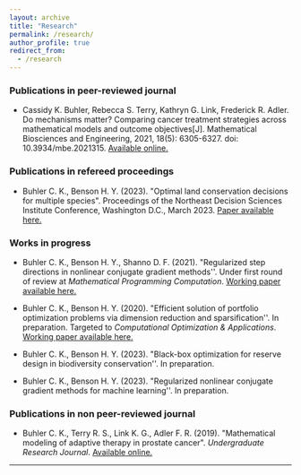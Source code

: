 ```yaml
---
layout: archive
title: "Research"
permalink: /research/
author_profile: true
redirect_from:
  - /research
---
```


### Publications in peer-reviewed journal

- Cassidy K. Buhler, Rebecca S. Terry, Kathryn G. Link, Frederick R. Adler. Do mechanisms matter? Comparing cancer treatment strategies across mathematical models and outcome objectives[J]. Mathematical Biosciences and Engineering, 2021, 18(5): 6305-6327. doi: 10.3934/mbe.2021315.
<a href="https://www.aimspress.com/article/doi/10.3934/mbe.2021315" target="_blank" rel="noopener noreferrer">Available online.</a>

### Publications in refereed proceedings

- Buhler C. K., Benson H. Y. (2023). "Optimal land conservation decisions for multiple species". 
Proceedings of the Northeast Decision Sciences Institute Conference, Washington D.C., March 2023. 
<a href="/files/NEDSI_2023.pdf" target="_blank" rel="noopener noreferrer">Paper available here.</a>

### Works in progress

- Buhler C. K., Benson H. Y., Shanno D. F. (2021). "Regularized step directions in nonlinear conjugate gradient methods''. Under first round of review at *Mathematical Programming Computation*. <a href="https://arxiv.org/abs/2110.06308" target="_blank" rel="noopener noreferrer">Working paper available here.</a>

- Buhler C. K., Benson H. Y. (2020). "Efficient solution of portfolio optimization problems via dimension reduction and sparsification''. In preparation. Targeted to *Computational Optimization & Applications*. <a href="/files/SparsePortfolioOpt.pdf" target="_blank"  rel="noopener noreferrer">Working paper available here.</a>

- Buhler C. K., Benson H. Y. (2023). "Black-box optimization for reserve design in biodiversity conservation''. In preparation. 

- Buhler C. K., Benson H. Y. (2023). "Regularized nonlinear conjugate gradient methods for machine learning''. In preparation. 

### Publications in non peer-reviewed journal

- Buhler C. K., Terry R. S., Link K. G., Adler F. R. (2019). "Mathematical modeling of adaptive therapy in prostate cancer". *Undergraduate Research Journal*. <a href="https://our.utah.edu/wp-content/uploads/sites/19/2019/05/buhler.pdf" target="_blank" rel="noopener noreferrer">Available online.</a>

---
